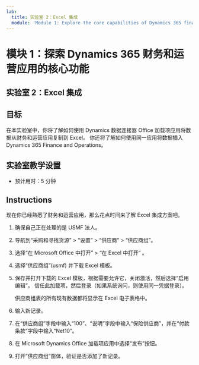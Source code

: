 ```yaml
---
lab:
  title: 实验室 2：Excel 集成
  module: 'Module 1: Explore the core capabilities of Dynamics 365 finance and operations apps'
---
```


# 模块 1：探索 Dynamics 365 财务和运营应用的核心功能

## 实验室 2：Excel 集成

## 目标

在本实验室中，你将了解如何使用 Dynamics 数据连接器 Office 加载项应用将数据从财务和运营应用复制到 Excel。 你还将了解如何使用同一应用将数据插入 Dynamics 365 Finance and Operations。 

## 实验室教学设置

   - 预计用时：5 分钟

## Instructions

现在你已经熟悉了财务和运营应用，那么花点时间来了解 Excel 集成方案吧。

1.  确保自己正在处理的是 USMF 法人。

2.  导航到“采购和寻找货源” > “设置” > “供应商” > “供应商组”。

3.  选择“在 Microsoft Office 中打开” > “在 Excel 中打开” 。

4.  选择“供应商组”(usmf) 并下载 Excel 模板。

5.  保存并打开下载的 Excel 模板，根据需要允许它，关闭激活，然后选择“启用编辑”。 信任此加载项，然后登录（如果系统询问，则使用同一凭据登录）。

    供应商组表的所有现有数据都将显示在 Excel 电子表格中。

6.  输入新记录。

7.  在“供应商组”字段中输入“100”、“说明”字段中输入“保险供应商”，并在“付款条款”字段中输入“Net10”。     

8.  在 Microsoft Dynamics Office 加载项应用中选择“发布”按钮。

9.  打开”供应商组”窗体，验证是否添加了新记录。

